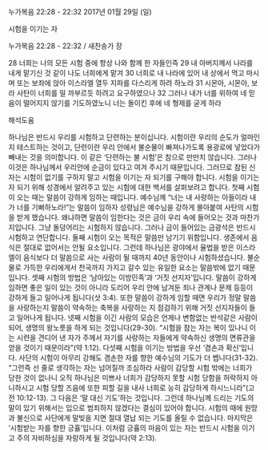 누가복음 22:28 - 22:32 
2017년 01월 29일 (일)

시험을 이기는 자



누가복음 22:28 - 22:32 / 새찬송가  장


28 너희는 나의 모든 시험 중에 항상 나와 함께 한 자들인즉 29 내 아버지께서 나라를 내게 맡기신 것 같이 나도 너희에게 맡겨 30 너희로 내 나라에 있어 내 상에서 먹고 마시며 또는 보좌에 앉아 이스라엘 열두 지파를 다스리게 하려 하노라 31 시몬아, 시몬아, 보라 사탄이 너희를 밀 까부르듯 하려고 요구하였으나 32 그러나 내가 너를 위하여 네 믿음이 떨어지지 않기를 기도하였노니 너는 돌이킨 후에 네 형제를 굳게 하라

해석도움





하나님은 반드시 우리를 시험하고 단련하는 분이십니다. 
시험이란 우리의 순도가 얼마인지 테스트하는 것이고, 단련이란 우리 안에서 불순물이 빠져나가도록 용광로에 넣었다가 빼내는 것을 의미합니다. 
이 같은 ‘단련하는 불 시험’은 참으로 만만치 않습니다. 그러나 이것은 하나님께서 우리안에 순금이 있다고 여겨 주시기 때문입니다. 그러므로 참된 신자는 시험이 없기를 구하지 말고 시험을 이기는 자 되기를 구해야 합니다. 
시험을 이기는 자 되기 위해 성경에서 알려주고 있는 시험에 대한 백서를 살펴보려고 합니다. 
첫째 시험이 오는 때는 말씀이 강하게 임하는 때입니다. 
예수님께 “너는 내 사랑하는 아들이라 내가 너를 기뻐하노라!”는 말씀이 임하자 성령님은 예수님을 강하게 몰아붙여 사탄의 시험을 받게 했습니다. 왜냐하면 말씀이 임한다는 것은 금이 우리 속에 들어오는 것과 마찬가지입니다. 그냥 돌덩어리는 시험하지 않습니다. 그러나 금이 들어있는 금광석은 반드시 시험하고 연단합니다. 
둘째 시험이 오는 목적은 말씀만 남기기 위함입니다. 생존에서 음식은 절대로 없어서는 안될 요소입니다. 그런데 하나님은 광야에서 율법을 받은 이스라엘이 음식보다 더 말씀으로 사는 사람이 될 때까지 40년 동안이나 시험하셨습니다. 불순물로 가득한 우리에게서 천국까지 가지고 갈수 있는 유일한 요소는 말씀밖에 없기 때문입니다.
셋째 시험의 방법은 ‘남아있는 이방민족’과 ‘거짓 선지자’입니다. 
말씀이 강하게 임하면 좋은 일이 있는 것이 아니라 도리어 우리 안에 남겨둔 죄나 관계나 문제 등등이 강하게 들고 일어나게 됩니다(삿 3:4). 
또한 말씀이 강하게 임할 때면 우리가 정말 말씀을 사랑하는지 말씀이 약속하는 축복을 사랑하는 지 점검하기 위해 거짓 선지자들이 들고 일어나게 됩니다. 
넷째 시험을 이긴 사람의 모습은 언제나 변함없는 반석같은 사람이 되어, 생명의 왕노릇을 하게 되는 것입니다(29-30). “시험을 참는 자는 복이 있나니 이는 시련을 견디어 낸 자가 주께서 자기를 사랑하는 자들에게 약속하신 생명의 면류관을 얻을 것이기 때문이라”(약 1:12). 
다섯째 시험을 이기는 방법을 우선 ‘겸손과 확신’입니다. 사단의 시험이 아무리 강해도 겸손한 자를 향한 예수님의 기도가 더 쎕니다(31-32). “그런즉 선 줄로 생각하는 자는 넘어질까 조심하라 사람이 감당할 시험 밖에는 너희가 당한 것이 없나니 오직 하나님은 미쁘사 너희가 감당하지 못할 시험 당함을 허락하지 아니하시고 시험 당할 즈음에 또한 피할 길을 내사 너희로 능히 감당하게 하시느니라”(고전 10:12-13). 그 다음은 ‘말 대신 기도’하는 것입니다. 
그런데 하나님께 드리는 기도의 말이 있기 위해서는 입으로 범죄하지 않겠다는 결심이 있어야 합니다. 시험의 때에 원망과 불신으로 사단에게 말빚을 지면 절대 열납 되는 기도를 올릴 수 없습니다. 마지막은 ‘시험받는 자를 향한 긍휼’입니다.  이처럼 긍휼의 마음이 있는 자는 반드시 시험을 이기고 주의 자비하심을 자랑하게 될 것입니다(약 2:13).